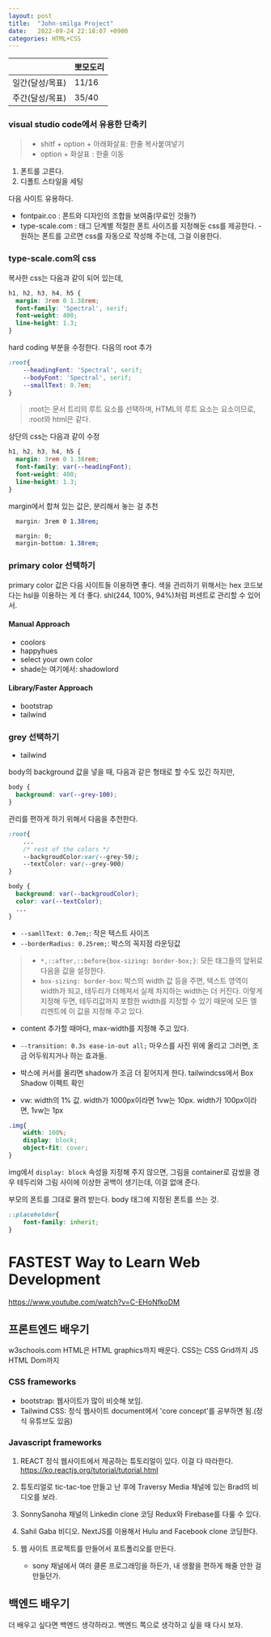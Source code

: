 ```yaml
---
layout: post
title:  "John-smilga Project"
date:   2022-09-24 22:18:07 +0900
categories: HTML+CSS
---
```


|           | 뽀모도리  |
|-----------|-------|
| 일간(달성/목표) | 11/16 |
| 주간(달성/목표) | 35/40 |



### visual studio code에서 유용한 단축키
> * shitf + option + 아래화살표: 한줄 복사붙여넣기
> * option + 화살표 : 한줄 이동




1. 폰트를 고른다.
2. 디폴트 스타일을 세팅

다음 사이트 유용하다.
* fontpair.co : 폰트와 디자인의 조합을 보여줌(무료인 것들?)
* type-scale.com : 태그 단계별 적절한 폰트 사이즈를 지정해둔 css를 제공한다. - 원하는 폰트를 고르면 css를 자동으로 작성해 주는데, 그걸 이용한다.

### type-scale.com의 css


복사한 css는 다음과 같이 되어 있는데, 
```css
h1, h2, h3, h4, h5 {
  margin: 3rem 0 1.38rem;
  font-family: 'Spectral', serif;
  font-weight: 400;
  line-height: 1.3;
}
```

hard coding 부분을 수정한다. 다음의 root 추가

```css
:root{
    --headingFont: 'Spectral', serif;
    --bodyFont: 'Spectral', serif;
    --smallText: 0.7em;
}
```
> :root는 문서 트리의 루트 요소를 선택하며, HTML의 루트 요소는 <html> 요소이므로, :root와 html은 같다.


상단의 css는 다음과 같이 수정

```css
h1, h2, h3, h4, h5 {
  margin: 3rem 0 1.38rem;
  font-family: var(--headingFont);
  font-weight: 400;
  line-height: 1.3;
}
```


margin에서 합쳐 있는 값은, 분리해서 놓는 걸 추천
```css
  margin: 3rem 0 1.38rem;
```

```css
  margin: 0;
  margin-bottom: 1.38rem;
```


### primary color 선택하기

primary color 값은 다음 사이트들 이용하면 좋다.
색을 관리하기 위해서는 hex 코드보다는 hsl을 이용하는 게 더 좋다. shl(244, 100%, 94%)처럼 퍼센트로 관리할 수 있어서.


#### Manual Approach
* coolors
* happyhues
* select your own color
* shade는 여기에서: shadowlord

#### Library/Faster Approach
* bootstrap
* tailwind


### grey 선택하기
* tailwind


body의 background 값을 넣을 때, 다음과 같은 형태로 할 수도 있긴 하지만,

```css
body {
  background: var(--grey-100);
}
```

관리를 편하게 하기 위해서 다음을 추천한다.

```css
:root{
    ...
    /* rest of the colors */
    --backgroudColor:var(--grey-50);
    --textColor: var(--grey-900)
}

body {
  background: var(--backgroudColor);
  color: var(--textColor);
  ...
}

```
* `--samllText: 0.7em;`: 작은 텍스트 사이즈
* `--borderRadius: 0.25rem;`: 박스의 꼭지점 라운딩값


> * `*,::after,::before{box-sizing: border-box;}`: 모든 태그들의 앞뒤로 다음을 값을 설정한다.
> * `box-sizing: border-box`: 박스의 width 값 등을 주면, 텍스트 영역이 width가 되고, 테두리가 더해져서 실제 차지하는 width는 더 커진다. 이렇게 지정해 두면, 테두리값까지 포함한 width를 지정할 수 있기 때문에 모든 엘리멘트에 이 값을 지정해 주고 있다.


* content 추가할 때마다, max-width를 지정해 주고 있다.

* `--transition: 0.3s ease-in-out all;` 마우스를 사진 위에 올리고 그러면, 조금 어두워지거나 하는 효과들.

* 박스에 커서를 올리면 shadow가 조금 더 짙어지게 한다. tailwindcss에서 Box Shadow 이펙트 확인

* vw: width의 1% 값. width가 1000px이라면 1vw는 10px. width가 100px이라면, 1vw는 1px


```css
.img{
    width: 100%;
    display: block;
    object-fit: cover;
}
```
img에서 `display: block` 속성을 지정해 주지 않으면, 그림을 container로 감쌌을 경우 테두리와 그림 사이에 이상한 공백이 생기는데, 이걸 없애 준다.


부모의 폰트를 그대로 물려 받는다. body 태그에 지정된 폰트를 쓰는 것.
```css
::placeholder{
    font-family: inherit;
}
```


# FASTEST Way to Learn Web Development

https://www.youtube.com/watch?v=C-EHoNfkoDM

## 프론트엔드 배우기

w3schools.com
HTML은 HTML graphics까지 배운다.
CSS는 CSS Grid까지
JS HTML Dom까지


### CSS frameworks
* bootstrap: 웹사이트가 많이 비슷해 보임. 
* Tailwind CSS: 정식 웹사이트 document에서 'core concept'를 공부하면 됨.(정식 유튜브도 있음)


### Javascript frameworks
1. REACT 정식 웹사이트에서 제공하는 튜토리얼이 있다. 이걸 다 따라한다.
https://ko.reactjs.org/tutorial/tutorial.html

2. 튜토리얼로 tic-tac-toe 만들고 난 후에 Traversy Media 채널에 있는 Brad의 비디오를 보라.

3. SonnySanoha 채널의 Linkedin clone 코딩
Redux와 Firebase를 다룰 수 있다.

4. Sahil Gaba 비디오. NextJS를 이용해서 Hulu and Facebook clone 코딩한다.

5. 웹 사이트 프로젝트를 만들어서 포트폴리오를 만든다.
    * sony 채널에서 여러 클론 프로그래밍을 하든가, 내 생활을 편하게 해줄 만한 걸 만들던가.

## 백엔드 배우기
더 배우고 싶다면 백엔드 생각하라고. 백엔드 쪽으로 생각하고 싶을 때 다시 보자.



